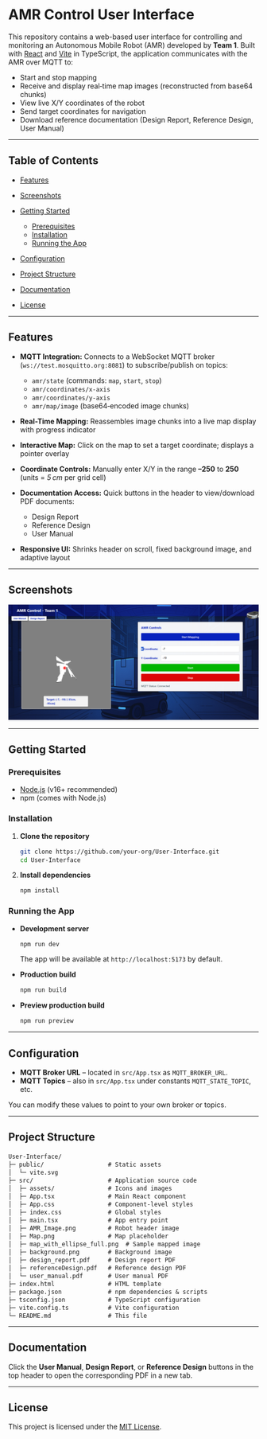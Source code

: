 # AMR Control User Interface

This repository contains a web-based user interface for controlling and monitoring an Autonomous Mobile Robot (AMR) developed by **Team 1**. Built with [React](https://reactjs.org/) and [Vite](https://vitejs.dev/) in TypeScript, the application communicates with the AMR over MQTT to:

* Start and stop mapping
* Receive and display real‑time map images (reconstructed from base64 chunks)
* View live X/Y coordinates of the robot
* Send target coordinates for navigation
* Download reference documentation (Design Report, Reference Design, User Manual)

---

## Table of Contents

* [Features](#features)
* [Screenshots](#screenshots)
* [Getting Started](#getting-started)

  * [Prerequisites](#prerequisites)
  * [Installation](#installation)
  * [Running the App](#running-the-app)
* [Configuration](#configuration)
* [Project Structure](#project-structure)
* [Documentation](#documentation)
* [License](#license)

---

## Features

* **MQTT Integration:** Connects to a WebSocket MQTT broker (`ws://test.mosquitto.org:8081`) to subscribe/publish on topics:

  * `amr/state` (commands: `map`, `start`, `stop`)
  * `amr/coordinates/x-axis`
  * `amr/coordinates/y-axis`
  * `amr/map/image` (base64‑encoded image chunks)
* **Real-Time Mapping:** Reassembles image chunks into a live map display with progress indicator
* **Interactive Map:** Click on the map to set a target coordinate; displays a pointer overlay
* **Coordinate Controls:** Manually enter X/Y in the range **–250** to **250** (units = *5 cm* per grid cell)
* **Documentation Access:** Quick buttons in the header to view/download PDF documents:

  * Design Report
  * Reference Design
  * User Manual
* **Responsive UI:** Shrinks header on scroll, fixed background image, and adaptive layout

---

## Screenshots

<div align="center">
 
![User Interface](UI_view.png)

</div>

---

## Getting Started

### Prerequisites

* [Node.js](https://nodejs.org/) (v16+ recommended)
* npm (comes with Node.js)

### Installation

1. **Clone the repository**

   ```bash
   git clone https://github.com/your-org/User-Interface.git
   cd User-Interface
   ```

2. **Install dependencies**

   ```bash
   npm install
   ```

### Running the App

* **Development server**

  ```bash
  npm run dev
  ```

  The app will be available at `http://localhost:5173` by default.

* **Production build**

  ```bash
  npm run build
  ```

* **Preview production build**

  ```bash
  npm run preview
  ```

---

## Configuration

* **MQTT Broker URL** – located in `src/App.tsx` as `MQTT_BROKER_URL`.
* **MQTT Topics** – also in `src/App.tsx` under constants `MQTT_STATE_TOPIC`, etc.

You can modify these values to point to your own broker or topics.

---

## Project Structure

```
User-Interface/
├─ public/                  # Static assets
│  └─ vite.svg
├─ src/                     # Application source code
│  ├─ assets/               # Icons and images
│  ├─ App.tsx               # Main React component
│  ├─ App.css               # Component-level styles
│  ├─ index.css             # Global styles
│  ├─ main.tsx              # App entry point
│  ├─ AMR_Image.png         # Robot header image
│  ├─ Map.png               # Map placeholder
│  ├─ map_with_ellipse_full.png  # Sample mapped image
│  ├─ background.png        # Background image
│  ├─ design_report.pdf     # Design report PDF
│  ├─ referenceDesign.pdf   # Reference design PDF
│  └─ user_manual.pdf       # User manual PDF
├─ index.html               # HTML template
├─ package.json             # npm dependencies & scripts
├─ tsconfig.json            # TypeScript configuration
├─ vite.config.ts           # Vite configuration
└─ README.md                # This file
```

---

## Documentation

Click the **User Manual**, **Design Report**, or **Reference Design** buttons in the top header to open the corresponding PDF in a new tab.

---

## License

This project is licensed under the [MIT License](LICENSE).
